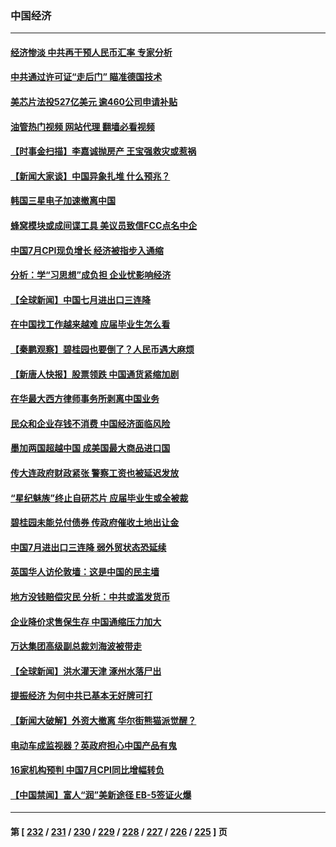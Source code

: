 ### 中国经济
---
#### [经济惨淡 中共再干预人民币汇率 专家分析](../../pages/ncid283/n14051011.md?08101245) 
#### [中共通过许可证“走后门” 瞄准德国技术](../../pages/ncid283/n14051063.md?08101245) 
#### [美芯片法投527亿美元 逾460公司申请补贴](../../pages/ncid283/n14051031.md?08101245) 
#### [油管热门视频 网站代理 翻墙必看视频](http://138.2.39.72:81/youtube.html?epic-marker?08101245)
#### [【时事金扫描】李嘉诚抛房产 王宝强救灾或惹祸](../../pages/ncid283/n14050977.md?08101245) 
#### [【新闻大家谈】中国异象扎堆 什么预兆？](../../pages/ncid283/n14050990.md?08101245) 
#### [韩国三星电子加速撤离中国](../../pages/ncid283/n14050844.md?08101245) 
#### [蜂窝模块或成间谍工具 美议员致信FCC点名中企](../../pages/ncid283/n14050867.md?08101245) 
#### [中国7月CPI现负增长 经济被指步入通缩](../../pages/ncid283/n14050797.md?08101245) 
#### [分析：学“习思想”成负担 企业忧影响经济](../../pages/ncid283/n14050734.md?08101245) 
#### [【全球新闻】中国七月进出口三连降](../../pages/ncid283/n14050709.md?08101245) 
#### [在中国找工作越来越难 应届毕业生怎么看](../../pages/ncid283/n14050448.md?08101245) 
#### [【秦鹏观察】碧桂园也要倒了？人民币遇大麻烦](../../pages/ncid283/n14050406.md?08101245) 
#### [【新唐人快报】股票领跌 中国通货紧缩加剧](../../pages/ncid283/n14050411.md?08101245) 
#### [在华最大西方律师事务所剥离中国业务](../../pages/ncid283/n14050425.md?08101245) 
#### [民众和企业存钱不消费 中国经济面临风险](../../pages/ncid283/n14050401.md?08101245) 
#### [墨加两国超越中国 成美国最大商品进口国](../../pages/ncid283/n14050403.md?08101245) 
#### [传大连政府财政紧张 警察工资也被延迟发放](../../pages/ncid283/n14050370.md?08101245) 
#### [“星纪魅族”终止自研芯片 应届毕业生或全被裁](../../pages/ncid283/n14050273.md?08101245) 
#### [碧桂园未能兑付债券 传政府催收土地出让金](../../pages/ncid283/n14050227.md?08101245) 
#### [中国7月进出口三连降 弱外贸状态恐延续](../../pages/ncid283/n14050114.md?08101245) 
#### [英国华人访伦敦墙：这是中国的民主墙](../../pages/ncid283/n14050205.md?08101245) 
#### [地方没钱赔偿灾民 分析：中共或滥发货币](../../pages/ncid283/n14049220.md?08101245) 
#### [企业降价求售保生存 中国通缩压力加大](../../pages/ncid283/n14050040.md?08101245) 
#### [万达集团高级副总裁刘海波被带走](../../pages/ncid283/n14049941.md?08101245) 
#### [【全球新闻】洪水灌天津 涿州水落尸出](../../pages/ncid283/n14049980.md?08101245) 
#### [提振经济 为何中共已基本无好牌可打](../../pages/ncid283/n14049677.md?08101245) 
#### [【新闻大破解】外资大撤离 华尔街熊猫派觉醒？](../../pages/ncid283/n14049572.md?08101245) 
#### [电动车成监视器？英政府担心中国产品有鬼](../../pages/ncid283/n14049653.md?08101245) 
#### [16家机构预判 中国7月CPI同比增幅转负](../../pages/ncid283/n14049541.md?08101245) 
#### [【中国禁闻】富人“润”美新途径 EB-5签证火爆](../../pages/ncid283/n14049408.md?08101245) 

---
#### 第 [ [232](./232.md?08101245) / [231](./231.md?08101245) / [230](./230.md?08101245) / [229](./229.md?08101245) / [228](./228.md?08101245) / [227](./227.md?08101245) / [226](./226.md?08101245) / [225](./225.md?08101245) ] 页
